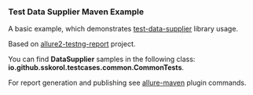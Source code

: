 ### Test Data Supplier Maven Example

A basic example, which demonstrates [test-data-supplier](https://github.com/sskorol/test-data-supplier) library usage.

Based on [allure2-testng-report](https://github.com/sskorol/allure2-testng-report) project.

You can find **DataSupplier** samples in the following class: **io.github.sskorol.testcases.common.CommonTests**.

For report generation and publishing see [allure-maven](https://github.com/allure-framework/allure-maven) plugin commands.